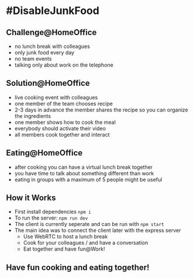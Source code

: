 # #DisableJunkFood

## Challenge@HomeOffice

- no lunch break with colleagues
- only junk food every day
- no team events
- talking only about work on the telephone

## Solution@HomeOffice

- live cooking event with colleagues
- one member of the team chooses recipe
- 2-3 days in advance the member shares the recipe so you can organize the ingredients
- one member shows how to cook the meal
- everybody should activate their video
- all members cook together and interact

## Eating@HomeOffice

- after cooking you can have a virtual lunch break together
- you have time to talk about something different than work
- eating in groups with a maximum of 5 people might be useful

## How it Works

- First install dependencies `npm i`
- To run the server: `npm run dev`
- The client is currently seperate and can be run with `npm start`
- The main idea was to connect the client later with the express server
  - Use WebRTC to host a lunch break
  - Cook for your colleagues / and have a conversation
  - Eat together and have fun@Work!

## Have fun cooking and eating together!

